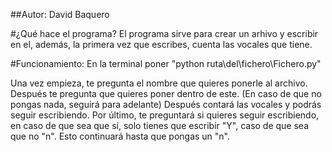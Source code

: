##Autor: David Baquero

#¿Qué hace el programa?
El programa sirve para crear un arhivo y escribir en el, además, la primera vez que escribes, cuenta las vocales que tiene.

#Funcionamiento:
En la terminal poner "python ruta\del\fichero\Fichero.py"

Una vez empieza, te pregunta el nombre que quieres ponerle al archivo.
Después te pregunta que quieres poner dentro de este. (En caso de que no pongas nada, seguirá para adelante)
Después contará las vocales y podrás seguir escribiendo.
Por último, te preguntará si quieres seguir escribiendo, en caso de que sea que sí, solo tienes que escribir "Y", caso de que sea que no "n". Esto continuará hasta que pongas un "n".
